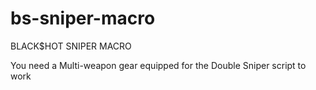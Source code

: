 # bs-sniper-macro
BLACK$HOT SNIPER MACRO

You need a Multi-weapon gear equipped for the Double Sniper script to work
